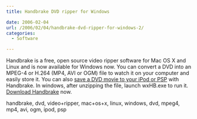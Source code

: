 ```yaml
---
title: Handbrake DVD ripper for Windows

date: 2006-02-04
url: /2006/02/04/handbrake-dvd-ripper-for-windows-2/
categories:
  - Software

---
```

Handbrake is a free, open source video ripper software for Mac OS X and Linux and is now available for Windows now. You can convert a DVD into an MPEG-4 or H.264 (MP4, AVI or OGM) file to watch it on your computer and easily store it. You can also [save a DVD movie to your iPod or PSP][1] with Handbrake. In windows, after unzipping the file, launch wxHB.exe to run it. [Download Handbrake][2] now.

<tags>handbrake, dvd, video+ripper, mac+os+x, linux, windows, dvd, mpeg4, mp4, avi, ogm, ipod, psp</tags>

 [1]: http://www.lifehacker.com/software/dvd/save-a-dvd-movie-to-your-ipod-130844.php
 [2]: http://prdownloads.sourceforge.net/tivo-mplayer/HandBrake-0.7.0-GUIAndCLI-20060115.zip?use_mirror=kent